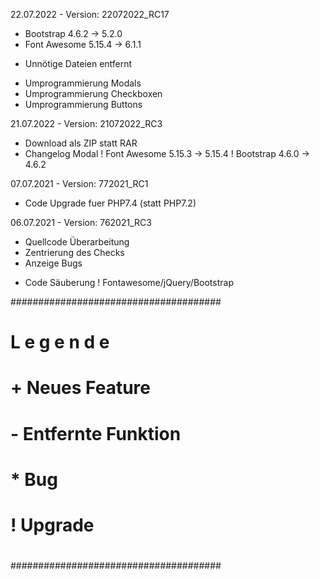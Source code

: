 22.07.2022 - Version: 22072022_RC17
+ Bootstrap 4.6.2 -> 5.2.0
+ Font Awesome 5.15.4 -> 6.1.1
- Unnötige Dateien entfernt
* Umprogrammierung Modals
* Umprogrammierung Checkboxen
* Umprogrammierung Buttons

21.07.2022 - Version: 21072022_RC3
+ Download als ZIP statt RAR
+ Changelog Modal
! Font Awesome 5.15.3 -> 5.15.4
! Bootstrap 4.6.0 -> 4.6.2

07.07.2021 - Version: 772021_RC1
* Code Upgrade fuer PHP7.4 (statt PHP7.2)

06.07.2021 - Version: 762021_RC3
* Quellcode Überarbeitung
* Zentrierung des Checks
* Anzeige Bugs
+ Code Säuberung
! Fontawesome/jQuery/Bootstrap

######################################
#
# L e g e n d e
# + Neues Feature
# - Entfernte Funktion
# * Bug
# ! Upgrade
#
######################################
